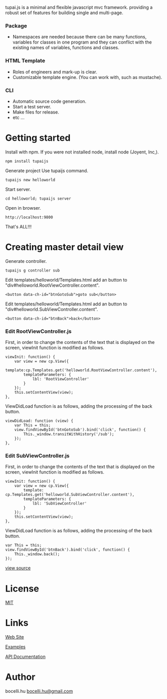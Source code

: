 tupai.js is a minimal and flexible javascript mvc framework. providing a robust set of features for building single and multi-page.


### Package
* Namespaces are needed because there can be many functions, variables for classes in one program and they can conflict with the existing names of variables, functions and classes.

### HTML Template
* Roles of engineers and mark-up is clear.
* Customizable template engine. (You can work with, such as mustache).

### CLI
* Automatic source code generation.
* Start a test server.
* Make files for release.
* etc ...

# Getting started
Install with npm. If you were not installed node, install node (Joyent, Inc,).

    npm install tupaijs

Generate project Use tupaijs command.

    tupaijs new helloworld

Start server.

    cd helloworld; tupaijs server

Open in browser.

    http://localhost:9800

That's ALL!!!


# Creating master detail view

Generate controller.

    tupaijs g controller sub

Edit templates/helloworld/Templates.html add an button to "div#helloworld.RootViewController.content".

    <button data-ch-id="btnGotoSub">goto sub</button>

Edit templates/helloworld/Templates.html add an button to "div#helloworld.SubViewController.content".

    <button data-ch-id="btnBack">back</button>

### Edit RootViewController.js

First, in order to change the contents of the text that is displayed on the screen, viewInit function is modified as follows.

    viewInit: function() {
        var view = new cp.View({
           template:cp.Templates.get('helloworld.RootViewController.content'),
            templateParameters: {
                lbl: 'RootViewController'
            }
        });
        this.setContentView(view);
    },

ViewDidLoad function is as follows, adding the processing of the back button.

    viewDidLoad: function (view) {
        var This = this;
        view.findViewById('btnGotoSub').bind('click', function() {
            This._window.transitWithHistory('/sub');
        });
    },


### Edit SubViewController.js

First, in order to change the contents of the text that is displayed on the screen, viewInit function is modified as follows.

    viewInit: function() {
        var view = new cp.View({
            template: cp.Templates.get('helloworld.SubViewController.content'),
            templateParameters: {
                lbl: 'SubViewController'
            }
        });
        this.setContentView(view);
    },

ViewDidLoad function is as follows, adding the processing of the back button.

    var This = this;
    view.findViewById('btnBack').bind('click', function() {
        This._window.back();
    });

[view source](examples/helloworld)

License
=========
[MIT](LICENSE)

Links
=========
[Web Site](http://tupaijs.com/)

[Examples](http://tupaijs.com/examples.html)

[API Documentation](http://tupaijs.com/docs/)

Author
=========

bocelli.hu <bocelli.hu@gmail.com>

